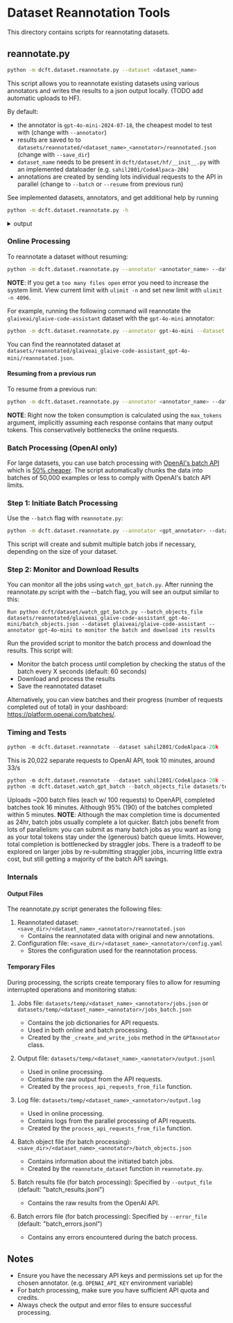 # Dataset Reannotation Tools

This directory contains scripts for reannotating datasets.

## reannotate.py

```bash
python -m dcft.dataset.reannotate.py --dataset <dataset_name>
```

This script allows you to reannotate existing datasets using various annotators and writes the results to a json output locally. (TODO add automatic uploads to HF).


By default: 
- the annotator is `gpt-4o-mini-2024-07-18`, the cheapest model to test with (change with `--annotator`)
- results are saved to to `datasets/reannotated/<dataset_name>_<annotator>/reannotated.json` (change with `--save_dir`)
- `dataset_name` needs to be present in `dcft/dataset/hf/__init__.py` with an implemented dataloader (e.g. `sahil2801/CodeAlpaca-20k`)
- annotations are created by sending lots individual requests to the API in parallel (change to `--batch` or `--resume` from previous run)

See implemented datasets, annotators, and get additional help by running
```bash
python -m dcft.dataset.reannotate.py -h
```
<details>
<summary>
output
</summary>

```bash
usage: reannotate.py [-h]
                     [--annotator {gpt-4o-2024-05-13,gpt-4o-2024-08-06,gpt-4o-mini-2024-07-18,gpt-4-turbo-2024-04-09,gpt-4-turbo-preview,gpt-4-0125-preview,gpt-4-1106-preview,gpt-4-0613,gpt-4-0314,llama3-405b}]
                     --dataset DATASET
                     [--save_dir {sahil2801/CodeAlpaca-20k,glaiveai/glaive-code-assistant,garage-bAInd/Open-Platypus,causal-lm/cot_alpaca_gpt4,teknium/GPT4-LLM-Cleaned}]
                     [--temp_dir TEMP_DIR] [--resume] [--batch] [--max_batch_size MAX_BATCH_SIZE]
                     [--temperature TEMPERATURE] [--top_p TOP_P] [--seed SEED]
                     [--max_tokens MAX_TOKENS] [--stop STOP] [--frequency_penalty FREQUENCY_PENALTY]
                     [--logit_bias LOGIT_BIAS] [--logprobs LOGPROBS] [--top_logprobs TOP_LOGPROBS]
                     [--n N] [--presence_penalty PRESENCE_PENALTY]
                     [--max_requests_per_minute MAX_REQUESTS_PER_MINUTE]
                     [--max_tokens_per_minute MAX_TOKENS_PER_MINUTE] [--logging_level LOGGING_LEVEL]

Reannotate the responses to a dataset's instructions

options:
  -h, --help            show this help message and exit
  --annotator {gpt-4o-2024-05-13,gpt-4o-2024-08-06,gpt-4o-mini-2024-07-18,gpt-4-turbo-2024-04-09,gpt-4-turbo-preview,gpt-4-0125-preview,gpt-4-1106-preview,gpt-4-0613,gpt-4-0314,llama3-405b}
                        Model that generates responses to instructions in the given dataset. By default
                        this is set to the cheapest OpenAI model for development and testing
  --dataset DATASET
  --save_dir {sahil2801/CodeAlpaca-20k,glaiveai/glaive-code-assistant,garage-bAInd/Open-Platypus,causal-lm/cot_alpaca_gpt4,teknium/GPT4-LLM-Cleaned}
                        Parent dir to store output json and config under subdir via dataset name
  --temp_dir TEMP_DIR   Parent dir to store jobs file(s) and logs under subdir via dataset name
  --resume              Resume from a previous (non-batch) run
  --batch               Whether to run in batch mode, available for GPT API annotator only.
  --max_batch_size MAX_BATCH_SIZE
                        The number of requests per batch job. The number of batch jobs will be the
                        number of instructions divided by this parameter. No maximum number of batch
                        jobs is documented, however there is a maximum number of tokens that can be in
                        the batch queue (not checked by this code). Batch jobs with up to 50k / 100MB
                        in size are supported, although smaller sizes are suggested to take advantage
                        of more parallelism.
  --temperature TEMPERATURE
  --top_p TOP_P
  --seed SEED
  --max_tokens MAX_TOKENS
  --stop STOP           parsed with .split(',')
  --frequency_penalty FREQUENCY_PENALTY
  --logit_bias LOGIT_BIAS
  --logprobs LOGPROBS
  --top_logprobs TOP_LOGPROBS
  --n N                 how many completions to generate for each input
  --presence_penalty PRESENCE_PENALTY
  --max_requests_per_minute MAX_REQUESTS_PER_MINUTE
  --max_tokens_per_minute MAX_TOKENS_PER_MINUTE
  --logging_level LOGGING_LEVEL
                        Logging level for the application
```

</details>

### Online Processing

To reannotate a dataset without resuming:

```bash
python -m dcft.dataset.reannotate.py --annotator <annotator_name> --dataset <path_to_dataset>
```

**NOTE**: If you get a `too many files open` error you need to increase the system limit. View current limit with `ulimit -n` and set new limit with `ulimit -n 4096`. 

For example, running the following command will reannotate the `glaiveai/glaive-code-assistant` dataset with the `gpt-4o-mini` annotator:

```bash
python -m dcft.dataset.reannotate.py --annotator gpt-4o-mini --dataset glaiveai/glaive-code-assistant
```

You can find the reannotated dataset at `datasets/reannotated/glaiveai_glaive-code-assistant_gpt-4o-mini/reannotated.json`.

#### Resuming from a previous run
To resume from a previous run:

```bash
python -m dcft.dataset.reannotate.py --annotator <annotator_name> --dataset <path_to_dataset> --resume
```

**NOTE**: Right now the token consumption is calculated using the `max_tokens` argument, implicitly assuming each response contains that many output tokens. This conservatively bottlenecks the online requests. 

### Batch Processing (OpenAI only)

For large datasets, you can use batch processing with [OpenAI's batch API](https://platform.openai.com/docs/guides/batch/overview) which is [50% cheaper](https://openai.com/api/pricing/). The script automatically chunks the data into batches of 50,000 examples or less to comply with OpenAI's batch API limits.

### Step 1: Initiate Batch Processing

Use the `--batch` flag with `reannotate.py`:

```bash
python -m dcft.dataset.reannotate.py --annotator <gpt_annotator> --dataset <path_to_dataset> --batch
```


This script will create and submit multiple batch jobs if necessary, depending on the size of your dataset.

### Step 2: Monitor and Download Results

You can monitor all the jobs using `watch_gpt_batch.py`. After running the reannotate.py script with the --batch flag, you will see an output similar to this:

```
Run python dcft/dataset/watch_gpt_batch.py --batch_objects_file datasets/reannotated/glaiveai_glaive-code-assistant_gpt-4o-mini/batch_objects.json --dataset glaiveai/glaive-code-assistant --annotator gpt-4o-mini to monitor the batch and download its results
```

Run the provided script to monitor the batch process and download the results. This script will:
- Monitor the batch process until completion by checking the status of the batch every X seconds (default: 60 seconds)
- Download and process the results
- Save the reannotated dataset

Alternatively, you can view batches and their progress (number of requests completed out of total) in your dashboard: https://platform.openai.com/batches/.

### Timing and Tests

```python
python -m dcft.dataset.reannotate --dataset sahil2801/CodeAlpaca-20k
```
This is 20,022 separate requests to OpenAI API, took 10 minutes, around 33/s

```python
python -m dcft.dataset.reannotate --dataset sahil2801/CodeAlpaca-20k --batch
python -m dcft.dataset.watch_gpt_batch --batch_objects_file datasets/temp/sahil2801_CodeAlpaca-20k_gpt-4o-mini-2024-07-18/batch_objects.json --dataset sahil2801/CodeAlpaca-20k --annotator gpt-4o-mini-2024-07-18
```
Uploads ~200 batch files (each w/ 100 requests) to OpenAPI, completed batches took 16 minutes. Although 95% (190) of the batches completed within 5 minutes. 
**NOTE**: Although the max completion time is documented as 24hr, batch jobs usually complete a lot quicker. Batch jobs benefit from lots of parallelism: you can submit as many batch jobs as you want as long as your total tokens stay under the (generous) batch queue limits. However, total completion is bottlenecked by straggler jobs. There is a tradeoff to be explored on larger jobs by re-submitting straggler jobs, incurring little extra cost, but still getting a majority of the batch API savings. 

### Internals

#### Output Files

The reannotate.py script generates the following files:

1. Reannotated dataset: `<save_dir>/<dataset_name>_<annotator>/reannotated.json`
   - Contains the reannotated data with original and new annotations.
2. Configuration file: `<save_dir>/<dataset_name>_<annotator>/config.yaml`
   - Stores the configuration used for the reannotation process.

#### Temporary Files

During processing, the scripts create temporary files to allow for resuming interrupted operations and monitoring status:

1. Jobs file: `datasets/temp/<dataset_name>_<annotator>/jobs.json` or `datasets/temp/<dataset_name>_<annotator>/jobs_batch.json`
   - Contains the job dictionaries for API requests.
   - Used in both online and batch processing.
   - Created by the `_create_and_write_jobs` method in the `GPTAnnotator` class.

2. Output file: `datasets/temp/<dataset_name>_<annotator>/output.jsonl`
   - Used in online processing.
   - Contains the raw output from the API requests.
   - Created by the `process_api_requests_from_file` function.

3. Log file: `datasets/temp/<dataset_name>_<annotator>/output.log`
   - Used in online processing.
   - Contains logs from the parallel processing of API requests.
   - Created by the `process_api_requests_from_file` function.

4. Batch object file (for batch processing): `<save_dir>/<dataset_name>_<annotator>/batch_objects.json`
   - Contains information about the initiated batch jobs.
   - Created by the `reannotate_dataset` function in `reannotate.py`.

5. Batch results file (for batch processing): Specified by `--output_file` (default: "batch_results.jsonl")
   - Contains the raw results from the OpenAI API.
   
6. Batch errors file (for batch processing): Specified by `--error_file` (default: "batch_errors.jsonl")
   - Contains any errors encountered during the batch process.

## Notes

- Ensure you have the necessary API keys and permissions set up for the chosen annotator. (e.g. `OPENAI_API_KEY` environment variable)
- For batch processing, make sure you have sufficient API quota and credits.
- Always check the output and error files to ensure successful processing.